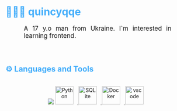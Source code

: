<h1 style="color: #44AEFB;"> 👨🏻‍💻 quincyqqe </h1>



<p align:"center" style="text-align: justify; margin: 0 50px; font-size: 17px;" >
    A 17 y.o man from Ukraine. I`m interested in learning frontend.
<br>
<br>

<br>
<!-- Languages and Tools -->

<h2 style="color: #44AEFB">⚙️ Languages and Tools</h2>
<div align="center" style="display:block;">
</div>
<br>   
<!-- Icons Resources -->
<!-- https://devicon.dev/ -->
<!-- https://cdn.jsdelivr.net/npm/simple-icons@v3/icons/ -->
<div align="center">

  <img src="https://cdn.jsdelivr.net/gh/devicons/devicon/icons/javascript/javascript-original.svg" />
          


  </a>    
  <a href="https://www.python.org/" target="_blank" rel="noreferrer">
      <img  alt="Python" height="50px" style="padding-right:10px;" src="https://cdn.jsdelivr.net/gh/devicons/devicon/icons/python/python-original.svg"/>

  </a>
  <a href="https://www.mysql.com/" target="_blank" rel="noreferrer">
      <img  alt="SQLite" height="50px" style="padding-right:10px;" src="https://upload.wikimedia.org/wikipedia/ru/d/d3/Mysql.png"/>
  </a>
  <a href="https://www.docker.com/" target="_blank" rel="noreferrer">
      <img  alt="Docker" height="50px" style="padding-right:10px;" src="https://cdn.jsdelivr.net/gh/devicons/devicon/icons/docker/docker-plain-wordmark.svg"/>
  </a>
  <a href="https://code.visualstudio.com/" target="_blank" rel="noreferrer">
      <img  alt="vscode" height="50px" style="padding-right:10px;"src="https://cdn.jsdelivr.net/gh/devicons/devicon/icons/vscode/vscode-original.svg"/>

  </a>
